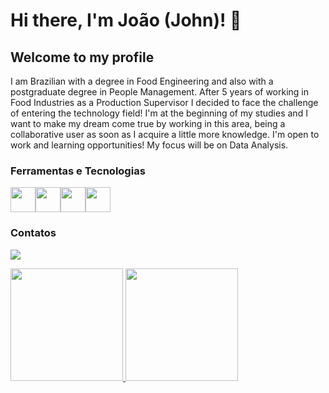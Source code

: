 # Hi there, I'm João (John)! 👋
## Welcome to my profile

I am Brazilian with a degree in Food Engineering and also with a postgraduate degree in People Management. After 5 years of working in Food Industries as a Production Supervisor I decided to face the challenge of entering the technology field! I'm at the beginning of my studies and I want to make my dream come true by working in this area, being a collaborative user as soon as I acquire a little more knowledge. I'm open to work and learning opportunities!
My focus will be on Data Analysis.


### Ferramentas e Tecnologias 
<img src="https://cdn.jsdelivr.net/gh/devicons/devicon/icons/javascript/javascript-original.svg" width="40" height="40"/><img src="https://cdn.jsdelivr.net/gh/devicons/devicon/icons/html5/html5-original.svg" width="40" height="40"/><img src="https://cdn.jsdelivr.net/gh/devicons/devicon/icons/css3/css3-original.svg" width="40" height="40"/><img src="https://cdn.jsdelivr.net/gh/devicons/devicon/icons/python/python-original.svg" width="40" height="40"/>
          
          

### Contatos
<a href="https://www.linkedin.com/in/joaozanette" target="_blank"><img loading="lazy" src="https://img.shields.io/badge/-LinkedIn-%230077B5?style=for-the-badge&logo=linkedin&logoColor=white" target="_blank"></a>

          
<div>
<a href="https://github.com/Zanette93">
<img loading="lazy" height="180em" src="https://github-readme-stats.vercel.app/api/top-langs/?username=Zanette93&layout=compact&langs_count=7&theme=dracula"/>
<img loading="lazy" height="180em" src="https://github-readme-stats.vercel.app/api?username=Zanette93&show_icons=true&theme=dracula&include_all_commits=true&count_private=true"/>
</div>
